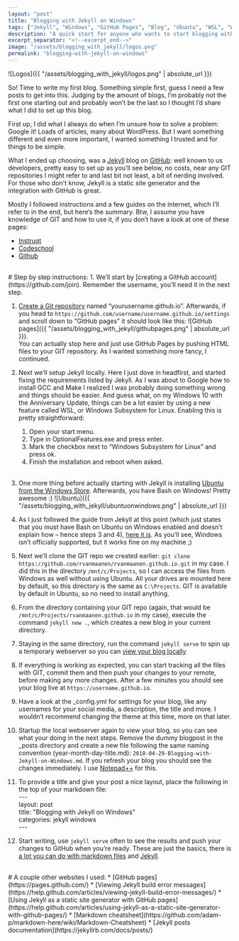 ```yaml
---
layout: "post"
title: "Blogging with Jekyll on Windows"
tags: ["Jekyll", "Windows", "GitHub Pages", "Blog", "Ubuntu", "WSL", "Windows Subsystem for Linux", "Static Site Generator", "Web Development", "Ruby", "Markdown", "Git", "GitHub", "Development Environment", "Tutorial", "Getting Started", "Command Line", "Open Source", "Documentation", "Software Development"]
description: "A quick start for anyone who wants to start blogging with Jekyll on Windows by using Ubuntu through the Windows Subsytem for Linux and GitHub pages."
excerpt_separator: "<!--excerpt_end-->"
image: "/assets/blogging_with_jekyll/logos.png"
permalink: "blogging-with-jekyll-on-windows"
---
```

![Logos]({{ "/assets/blogging_with_jekyll/logos.png" | absolute_url }})

So! Time to write my first blog. Something simple first, guess I need a few posts to get into this. Judging by the amount of blogs, I’m probably not the first one starting out and probably won’t be the last so I thought I’d share what I did to set up this blog.<!--excerpt_end-->

First up, I did what I always do when I’m unsure how to solve a problem: Google it! Loads of articles, many about WordPress. But I want something different and even more important, I wanted something I trusted and for things to be simple.

What I ended up choosing, was a [Jekyll](https://jekyllrb.com/) blog on [GitHub](https://github.com/): well known to us developers, pretty easy to set up as you’ll see below, no costs, near any GIT repositories I might refer to and last bit not least, a bit of nerding involved.
For those who don't know, Jekyll is a static site generator and the integration with GitHub is great.

Mostly I followed instructions and a few guides on the internet, which I’ll refer to in the end, but here’s the summary. Btw, I assume you have knowledge of GIT and how to use it, if you don’t have a look at one of these pages:
* [Instruqt](https://play.instruqt.com/topics/git)
* [Codeschool](http://gitreal.codeschool.com/)
* [Github](https://try.github.io/levels/1/challenges/1)

<br />
# Step by step instructions:
1. We’ll start by [creating a GitHub account](https://github.com/join). Remember the username, you’ll need it in the next step.

1. [Create a Git repository](https://github.com/new) named “yourusername.github.io”. Afterwards, if you head to `https://github.com/username/username.github.io/settings` and scroll down to “GitHub pages” it should look like this: ![GitHub pages]({{ "/assets/blogging_with_jekyll/githubpages.png" | absolute_url }}). <br/>You can actually stop here and just use GitHub Pages by pushing HTML files to your GIT repository. As I wanted something more fancy, I continued.

1. Next we’ll setup Jekyll locally. Here I just dove in headfirst, and started fixing the requirements listed by Jekyll. As I was about to Google how to install GCC and Make I realized I was probably doing something wrong and things should be easier. And guess what, on my Windows 10 with the Anniversary Update, things can be a lot easier by using a new feature called WSL, or Windows Subsystem for Linux. Enabling this is pretty straightforward:
	1.	Open your start menu.
	1.	Type in OptionalFeatures.exe and press enter.
	1.	Mark the checkbox next to “Windows Subsystem for Linux” and press ok.
	1.	Finish the installation and reboot when asked.<br /><br />   

1.	One more thing before actually starting with Jekyll is installing [Ubuntu from the Windows Store](https://www.microsoft.com/store/productId/9NBLGGH4MSV6). Afterwards, you have Bash on Windows! Pretty awesome :)
![Ubuntu]({{ "/assets/blogging_with_jekyll/ubuntuonwindows.png" | absolute_url }})

1.	As I just followed the guide from Jekyll at this point (which just states that you must have Bash on Ubuntu on Windows enabled and doesn’t explain how – hence steps 3 and 4), [here it is](https://jekyllrb.com/docs/windows/). As you’ll see, Windows isn’t officially supported, but it works fine on my machine ;)

1.	Next we’ll clone the GIT repo we created earlier: `git clone https://github.com/rvanmaanen/rvanmaanen.github.io.git` in my case. I did this in the directory `/mnt/c/Projects`, so I can access the files from Windows as well without using Ubuntu. All your drives are mounted here by default, so this directory is the same as `C:\Projects`. GIT is available by default in Ubuntu, so no need to install anything.

1.	From the directory containing your GIT repo (again, that would be `/mnt/c/Projects/rvanmaanen.github.io` in my case), execute the command `jekyll new .`, which creates a new blog in your current directory.

1.	Staying in the same directory, run the command `jekyll serve` to spin up a temporary webserver so you can [view your blog locally](http://localhost:4000/)

1.	If everything is working as expected, you can start tracking all the files with GIT, commit them and then push your changes to your remote, before making any more changes. After a few minutes you should see your blog live at `https://username.github.io`.

1.	Have a look at the _config.yml for settings for your blog, like any usernames for your social media, a description, the title and more. I wouldn’t recommend changing the theme at this time, more on that later.

1.	Startup the local webserver again to view your blog, so you can see what your doing in the next steps. Remove the dummy blogpost in the _posts directory and create a new file following the same naming convention (year-month-day-title.md): `2018-04-29-Blogging-with-Jekyll-on-Windows.md`. If you refresh your blog you should see the changes immediately. I use [Notepad++](https://notepad-plus-plus.org/) for this.

1.	To provide a title and give your post a nice layout, place the following in the top of your markdown file: <br/>
\-\--<br/>
layout: post<br/>
title:  "Blogging with Jekyll on Windows"<br/>
categories: jekyll windows<br/>
\-\--<br/>

13.	Start writing, use `jekyll serve` often to see the results and push your changes to GitHub when you’re ready. These are just the basics, there is [a lot you can do with markdown files](https://guides.github.com/features/mastering-markdown/) and [Jekyll](https://jekyllrb.com/docs/).

<br />
# A couple other websites I used:
* [GitHub pages](https://pages.github.com/)
* [Viewing Jekyll build error messages](https://help.github.com/articles/viewing-jekyll-build-error-messages/)
* [Using Jekyll as a static site generator with GitHub pages](https://help.github.com/articles/using-jekyll-as-a-static-site-generator-with-github-pages/)
* [Markdown cheatsheet](https://github.com/adam-p/markdown-here/wiki/Markdown-Cheatsheet)
* [Jekyll posts documentation](https://jekyllrb.com/docs/posts/)

